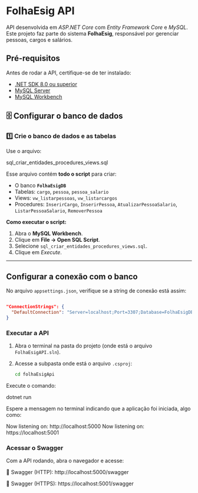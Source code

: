 #  FolhaEsig API

API desenvolvida em *ASP.NET Core* com *Entity Framework Core* e *MySQL*.  
Este projeto faz parte do sistema **FolhaEsig**, responsável por gerenciar pessoas, cargos e salários.


##  Pré-requisitos

Antes de rodar a API, certifique-se de ter instalado:

- [.NET SDK 8.0 ou superior](https://dotnet.microsoft.com/download)
- [MySQL Server](https://dev.mysql.com/downloads/mysql/)
- [MySQL Workbench](https://dev.mysql.com/downloads/workbench/)



## 🗄️ Configurar o banco de dados

### 1️⃣ Crie o banco de dados e as tabelas

Use o arquivo:

sql_criar_entidades_procedures_views.sql

Esse arquivo contém **todo o script** para criar:
- O banco **`FolhaEsigDB`**
- Tabelas: `cargo`, `pessoa`, `pessoa_salario`
- Views: `vw_listarpessoas`, `vw_listarcargos`
- Procedures: `InserirCargo`, `InserirPessoa`, `AtualizarPessoaSalario`, `ListarPessoaSalario`, `RemoverPessoa`

**Como executar o script:**
1. Abra o **MySQL Workbench**.  
2. Clique em **File → Open SQL Script**.  
3. Selecione `sql_criar_entidades_procedures_views.sql`.  
4. Clique em *Execute*.

---

##  Configurar a conexão com o banco

No arquivo `appsettings.json`, verifique se a string de conexão está assim:

```json

"ConnectionStrings": {
  "DefaultConnection": "Server=localhost;Port=3307;Database=FolhaEsigDB;Uid=root;Pwd=1923;"
}
```
###  Executar a API

1. Abra o terminal na pasta do projeto (onde está o arquivo `FolhaEsigAPI.sln`).

2. Acesse a subpasta onde está o arquivo `.csproj`:
   ```bash
   cd folhaEsigApi
   ```

Execute o comando:

dotnet run

Espere a mensagem no terminal indicando que a aplicação foi iniciada, algo como:

Now listening on: http://localhost:5000
Now listening on: https://localhost:5001

### Acessar o Swagger

Com a API rodando, abra o navegador e acesse:

🔗 Swagger (HTTP):
http://localhost:5000/swagger

🔐 Swagger (HTTPS):
https://localhost:5001/swagger
